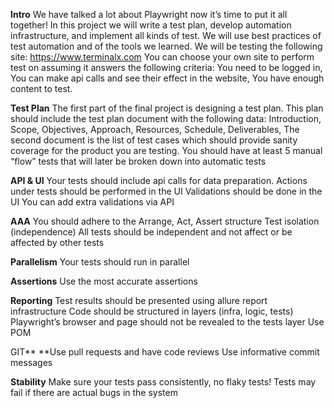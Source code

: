 **Intro**
We have talked a lot about Playwright now it’s time to put it all together! 
In this project we will write a test plan, develop automation infrastructure, and implement all kinds of test. 
We will use best practices of test automation and of the tools we learned. 
We will be testing the following site: https://www.terminalx.com 
You can choose your own site to perform test on assuming it answers the following criteria: 
You need to be logged in, 
You can make api calls and see their effect in the website, 
You have enough content to test.

**Test Plan**
The first part of the final project is designing a test plan.
This plan should include the test plan document with the following data:
Introduction, 
Scope, 
Objectives, 
Approach, 
Resources, 
Schedule, 
Deliverables, 
The second document is the list of test cases which should provide sanity coverage for the product you are testing.
You should have at least 5 manual “flow” tests that will later be broken down into automatic tests


**API & UI**
Your tests should include api calls for data preparation.
Actions under tests should be performed in the UI
Validations should be done in the UI
You can add extra validations via API

**AAA**
You should adhere to the Arrange, Act, Assert structure
Test isolation (independence)
All tests should be independent and not affect or be affected by other tests

**Parallelism**
Your tests should run in parallel

**Assertions**
Use the most accurate assertions

**Reporting**
Test results should be presented using allure report
infrastructure
Code should be structured in layers (infra, logic, tests)
Playwright’s browser and page should not be revealed to the tests layer
Use POM

GIT**
**Use pull requests and have code reviews
Use informative commit messages

**Stability**
Make sure your tests pass consistently, no flaky tests!
Tests may fail if there are actual bugs in the system
